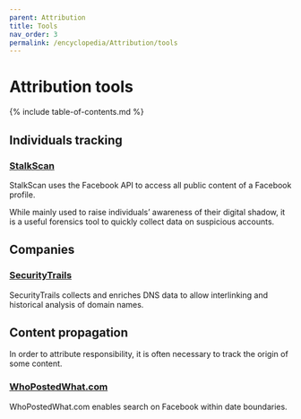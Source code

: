 ```yaml
---
parent: Attribution
title: Tools
nav_order: 3
permalink: /encyclopedia/Attribution/tools
---
```


# Attribution tools

{% include table-of-contents.md %}

## Individuals tracking

### [StalkScan](http://stalkscan.com/)

StalkScan uses the Facebook API to access all public content of a Facebook profile.

While mainly used to raise individuals’ awareness of their digital shadow, it is a useful forensics tool to quickly collect data on suspicious accounts.


## Companies

### [SecurityTrails](https://securitytrails.com)

SecurityTrails collects and enriches DNS data to allow interlinking and historical analysis of domain names.


## Content propagation

In order to attribute responsibility, it is often necessary to track the origin of some content.

### [WhoPostedWhat.com](https://whopostedwhat.com)

WhoPostedWhat.com enables search on Facebook within date boundaries.
